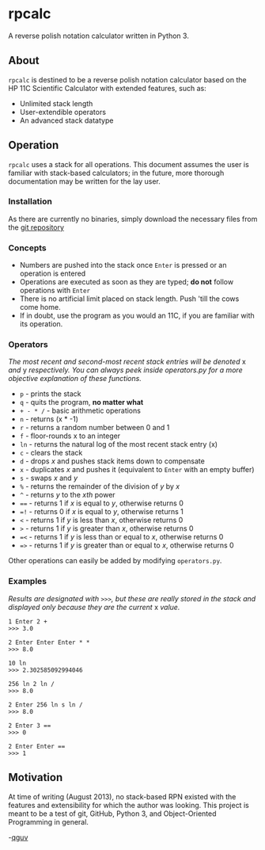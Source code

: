 rpcalc
======
A reverse polish notation calculator written in Python 3.


## About
`rpcalc` is destined to be a reverse polish notation calculator based on the HP 11C Scientific Calculator with extended features, such as:
- Unlimited stack length
- User-extendible operators
- An advanced stack datatype


## Operation
`rpcalc` uses a stack for all operations. This document assumes the user is familiar with stack-based calculators; in the future, more thorough documentation may be written for the lay user.

### Installation
As there are currently no binaries, simply download the necessary files from the [git repository](http://github.com/qguv/rpcalc/)
###

### Concepts
- Numbers are pushed into the stack once `Enter` is pressed or an operation is entered
- Operations are executed as soon as they are typed; **do not** follow operations with `Enter`
- There is no artificial limit placed on stack length. Push 'till the cows come home.
- If in doubt, use the program as you would an 11C, if you are familiar with its operation.

### Operators
_The most recent and second-most recent stack entries will be denoted_ x _and_ y _respectively. You can always peek inside operators.py for a more objective explanation of these functions._

- `p` - prints the stack
- `q` - quits the program, **no matter what**
- `+ - * /` - basic arithmetic operations
- `n` - returns (x * -1)
- `r` - returns a random number between 0 and 1
- `f` - floor-rounds x to an integer
- `ln` - returns the natural log of the most recent stack entry (x)
- `c` - clears the stack
- `d` - drops _x_ and pushes stack items down to compensate
- `x` - duplicates _x_ and pushes it (equivalent to `Enter` with an empty buffer)
- `s` - swaps _x_ and _y_
- `%` - returns the remainder of the division of _y_ by _x_
- `^` - returns _y_ to the _xth_ power
- `==` - returns 1 if _x_ is equal to _y_, otherwise returns 0
- `=!` - returns 0 if _x_ is equal to _y_, otherwise returns 1
- `<` - returns 1 if _y_ is less than _x_, otherwise returns 0
- `>` - returns 1 if _y_ is greater than _x_, otherwise returns 0
- `=<` - returns 1 if _y_ is less than or equal to _x_, otherwise returns 0
- `=>` - returns 1 if _y_ is greater than or equal to _x_, otherwise returns 0

Other operations can easily be added by modifying `operators.py`.

### Examples
_Results are designated with `>>>`, but these are really stored in the stack and displayed only because they are the current_ x _value._

    1 Enter 2 +
    >>> 3.0

    2 Enter Enter Enter * *
    >>> 8.0
    
    10 ln
    >>> 2.302585092994046
    
    256 ln 2 ln /
    >>> 8.0
    
    2 Enter 256 ln s ln /
    >>> 8.0
    
    2 Enter 3 ==
    >>> 0
    
    2 Enter Enter ==
    >>> 1

## Motivation
At time of writing (August 2013), no stack-based RPN existed with the features and extensibility for which the author was looking. This project is meant to be a test of git, GitHub, Python 3, and Object-Oriented Programming in general.

-[qguv](http://github.com/qguv/)
